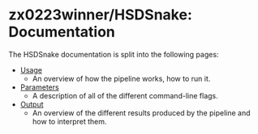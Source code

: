 # zx0223winner/HSDSnake: Documentation

The HSDSnake documentation is split into the following pages:

- [Usage](usage.md)
  - An overview of how the pipeline works, how to run it.
- [Parameters](parameters.md)
  - A description of all of the different command-line flags.
- [Output](output.md)
  - An overview of the different results produced by the pipeline and how to interpret them.
